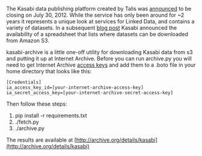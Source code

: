 The Kasabi data publishing platform created by Talis was <a href="">announced</a> to be closing on July 30, 2012.  While the service has only been around for ~2 years it represents a unique look at services for Linked Data, and contains a variety of datasets. In a subsequent [blog post](http://blog.kasabi.com/2012/07/16/archive-of-datasets/) Kasabi announced the availability of a spreadsheet that lists where datasets can be downloaded from Amazon S3.

kasabi-archive is a little one-off utility for downloading Kasabi data from s3 and putting it up at Internet Archive. Before you can run archive.py you will need to get Internet Archive [access keys](http://archive.org/account/s3.php) and add them to a .boto file in your home directory that looks like this:

    [Credentials]
    ia_access_key_id=[your-internet-archive-access-key]
    ia_secret_access_key=[your-internet-archive-secret-access-key]

Then follow these steps:

1. pip install -r requirements.txt
1. ./fetch.py
1. ./archive.py

The results are available at [http://archive.org/details/kasabi](http://archive.org/details/kasabi)
